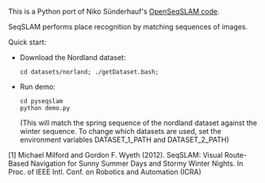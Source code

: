 This is a Python port of Niko Sünderhauf's [OpenSeqSLAM code](http://www.tu-chemnitz.de/etit/proaut/mitarbeiter/niko.html).

SeqSLAM performs place recognition by matching sequences of images. 

Quick start: 
 - Download the Nordland dataset:
 
     ```cd datasets/norland; ./getDataset.bash; ```
     
 - Run demo: 

     ```
     cd pyseqslam
     python demo.py
     ```
     
     (This will match the spring sequence of the nordland dataset against the winter sequence. To change which datasets are used, set the environment variables DATASET_1_PATH and DATASET_2_PATH)

[1] Michael Milford and Gordon F. Wyeth (2012). SeqSLAM: Visual Route-Based Navigation for Sunny Summer Days and Stormy Winter Nights. In Proc. of IEEE Intl. Conf. on Robotics and Automation (ICRA)
